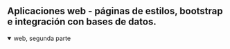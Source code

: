 ## Aplicaciones web - páginas de estilos, bootstrap e integración con bases de datos.

<details open>
<summary>web, segunda parte</summary>

 
</details>
